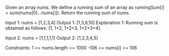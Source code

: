 Given an array nums. We define a running sum of an array as runningSum[i] = sum(nums[0]…nums[i]). Return the running sum of nums.

Input 1: nums = [1,2,3,4]
Output 1: [1,3,6,10]
Explanation 1: Running sum is obtained as follows: [1, 1+2, 1+2+3, 1+2+3+4].

Input 2: nums = [1,1,1,1,1]
Output 2: [1,2,3,4,5]

Constraints:
1 <= nums.length <= 1000
-106 <= nums[i] <= 106
